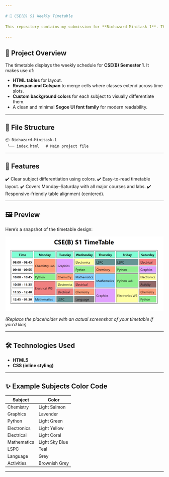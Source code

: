 ```yaml
---

# 📅 CSE(B) S1 Weekly Timetable

This repository contains my submission for **Biohazard Minitask 1**. The task was to design a **weekly timetable** using **HTML** and apply proper styling for readability and clarity.

---
```


## 🚀 Project Overview

The timetable displays the weekly schedule for **CSE(B) Semester 1**. It makes use of:

* **HTML tables** for layout.
* **Rowspan and Colspan** to merge cells where classes extend across time slots.
* **Custom background colors** for each subject to visually differentiate them.
* A clean and minimal **Segoe UI font family** for modern readability.

---

## 📂 File Structure

```
📦 Biohazard-Minitask-1
 └── index.html   # Main project file
```

---

## 🎨 Features

✔️ Clear subject differentiation using colors.
✔️ Easy-to-read timetable layout.
✔️ Covers Monday–Saturday with all major courses and labs.
✔️ Responsive-friendly table alignment (centered).

---

## 🖼️ Preview

Here’s a snapshot of the timetable design:

![Preview](https://github.com/Lavax88/BioHazard-MiniTask-1/blob/main/preview.png)

*(Replace the placeholder with an actual screenshot of your timetable if you’d like)*

---

## 🛠️ Technologies Used

* **HTML5**
* **CSS (inline styling)**

---

## ✨ Example Subjects Color Code

| Subject     | Color                                                                          |
| ----------- | ------------------------------------------------------------------------------ |
| Chemistry   |  Light Salmon   |
| Graphics    |  Lavender       |
| Python      |  Light Green    |
| Electronics |  Light Yellow   |
| Electrical  |  Light Coral    |
| Mathematics |  Light Sky Blue |
| LSPC        |  Teal           |
| Language    |  Grey           |
| Activities  |  Brownish Grey  |

---
